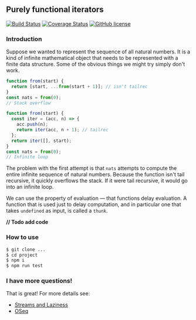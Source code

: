 ## Purely functional iterators

[![Build Status](https://travis-ci.org/mapogolions/sequence.svg?branch=master)](https://travis-ci.org/mapogolions/sequence) [![Coverage Status](https://coveralls.io/repos/github/mapogolions/sequence/badge.svg?branch=master)](https://coveralls.io/github/mapogolions/sequence?branch=master) [![GitHub license](https://img.shields.io/github/license/Naereen/StrapDown.js.svg)](./LICENSE.txt)


### Introduction

Suppose we wanted to represent the sequence of all natural numbers. It is a kind of infinite mathematical object that needs to be represented with a finite data structure.
Some of the obvious things we might try simply don't work.

```javascript
function from(start) {
  return [start, ...from(start + 1)]; // isn't tailrec
}
const nats = from(0);
// Stack overflow
```

```javascript
function from(start) {
  const iter = (acc, n) => {
    acc.push(n);
    return iter(acc, n + 1); // tailrec
  };
  return iter([], start);
}
const nats = from(0);
// Infinite loop
```

The problem with the first attempt is that `nats` attempts to compute the entire infinite sequence of natural numbers. Because the function isn't tail recursive, it quickly overflows the stack. If it were tail recursive, it would go into an infinite loop.

We can use the property of evaluation — that functions delay evaluation. A function that is used just to delay computation, and in particular one that takes `undefined` as input, is called a `thunk`.

**// Todo add code**


### How to use

```sh
$ git clone ...
$ cd project
$ npm i
$ npm run test
```

### I have more questions!

That is great! For more details see:
  * [Streams and Laziness](https://www.cs.cornell.edu/courses/cs3110/2018sp/l/12-streams/notes.html)
  * [OSeq](https://github.com/c-cube/oseq/tree/master)

